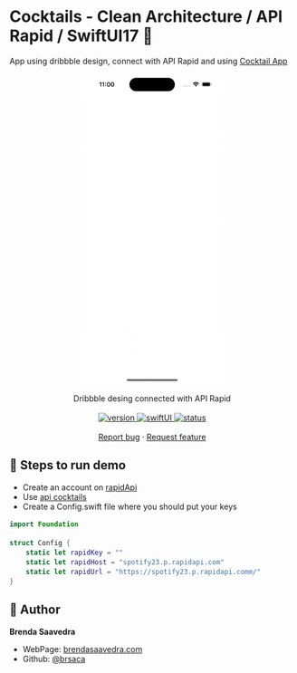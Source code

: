 # Cocktails - Clean Architecture / API Rapid / SwiftUI17 👋

App using dribbble design, connect with API Rapid and using [Cocktail App](https://dribbble.com/shots/19486965-Cocktail-Recipe-App)
<p align="center">
<a href="#">
<img src="images/cocktailDemo.gif" align="center" width=50%> 
</a> 
<br><br>
     Dribbble desing connected with API Rapid
    <br><br>
  <a href="#">
    <img alt="version" src="https://img.shields.io/badge/Version-v1.0-red.svg" />
  </a>
  <a href="#">
    <img alt="swiftUI" src="https://img.shields.io/badge/SwiftUI-17-blue.svg" />
  </a>
  <a href="#">
    <img alt="status" src="https://img.shields.io/badge/status-done-green.svg" />
  </a>
  <br>
    <br>
    <a href="https://github.com/brsaca/Cocktails/issues/new">Report bug</a>
    ·
    <a href="https://github.com/brsaca/Cocktails/issues/new">Request feature</a>
</p>

## 📝 Steps to run demo
- Create an account on [rapidApi](https://rapidapi.com)
- Use [api cocktails](https://rapidapi.com/Glavier/api/spotify23/)
- Create a Config.swift file where you should put your keys
```swift
import Foundation

struct Config {
    static let rapidKey = ""
    static let rapidHost = "spotify23.p.rapidapi.com"
    static let rapidUrl = "https://spotify23.p.rapidapi.comm/"
}
```

## 👤 Author

**Brenda Saavedra**

- WebPage: [brendasaavedra.com](http://brendasaavedra.com)
- Github: [@brsaca](https://github.com/brsaca/)
